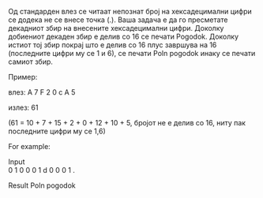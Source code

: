 Од стандарден влез се читаат непознат број на хексадецимални цифри се додека не се внесе точка (.). Ваша задача е да го пресметате декадниот збир на внесените хексадецимални цифри. Доколку добиениот декаден збир е делив со 16 се печати Pogodok. Доколку истиот тој збир покрај што е делив со 16 плус завршува на 16 (последните цифри му се 1 и 6), се печати Poln pogodok инаку се печати самиот збир.

Пример:

влез: A 7 F 2 0 c A 5

излез: 61

(61 = 10 + 7 + 15 + 2 + 0 + 12 + 10 + 5, бројот не е делив со 16, ниту пак последните цифри му се 1,6)

For example:

Input	
0
1
0
0
0
1
d
0
0
0
1
.

Result
Poln pogodok
